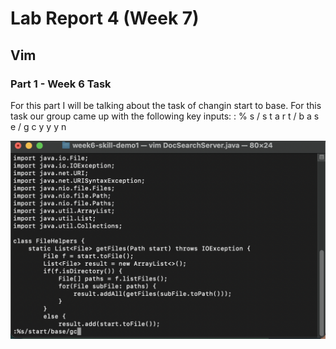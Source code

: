 # Lab Report 4 (Week 7)
## Vim



### Part 1 - Week 6 Task
For this part I will be talking about the task of changin start to base. For this task our group came up with the following key inputs:
: % s  / s t a r t / b a s e / g c <Enter> y y y n 

![Skills 1](Skills_1.png)